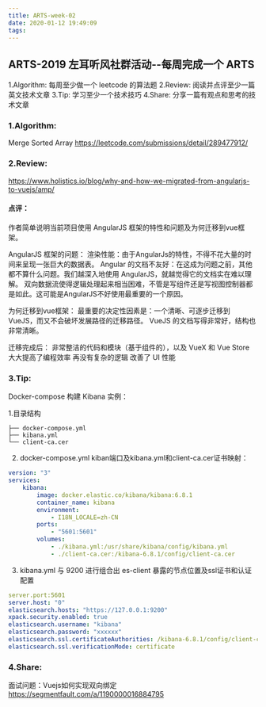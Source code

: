 ```yaml
---
title: ARTS-week-02
date: 2020-01-12 19:49:09
tags:
---
```


## ARTS-2019 左耳听风社群活动--每周完成一个 ARTS
1.Algorithm: 每周至少做一个 leetcode 的算法题
2.Review: 阅读并点评至少一篇英文技术文章
3.Tip: 学习至少一个技术技巧
4.Share: 分享一篇有观点和思考的技术文章

### 1.Algorithm:

Merge Sorted Array https://leetcode.com/submissions/detail/289477912/

### 2.Review:

https://www.holistics.io/blog/why-and-how-we-migrated-from-angularjs-to-vuejs/amp/

#### 点评：

作者简单说明当前项目使用 AngularJS 框架的特性和问题及为何迁移到vue框架。

AngularJS 框架的问题：
渲染性能：由于AngularJs的特性，不得不花大量的时间来呈现一张巨大的数据表。
Angular 的文档不友好：在这成为问题之前，其他都不算什么问题。我们越深入地使用 AngularJS，就越觉得它的文档实在难以理解。
双向数据流使得逻辑处理起来相当困难，不管是写组件还是写视图控制器都是如此。这可能是AngularJS不好使用最重要的一个原因。

为何迁移到vue框架：
最重要的决定性因素是：一个清晰、可逐步迁移到 VueJS，而又不会破坏发展路径的迁移路径。
VueJS 的文档写得非常好，结构也非常清晰。

迁移完成后：
非常整洁的代码和模块（基于组件的），以及 VueX 和 Vue Store 大大提高了编程效率
再没有复杂的逻辑
改善了 UI 性能

### 3.Tip:

Docker-compose 构建 Kibana 实例：

1.目录结构
``` shell
├── docker-compose.yml
├── kibana.yml
└── client-ca.cer
```
2. docker-compose.yml kiban端口及kibana.yml和client-ca.cer证书映射：
``` yml
version: "3"
services:
    kibana:
        image: docker.elastic.co/kibana/kibana:6.8.1
        container_name: kibana
        environment:
            - I18N_LOCALE=zh-CN
        ports:
            - "5601:5601"
        volumes:
            - ./kibana.yml:/usr/share/kibana/config/kibana.yml
            - ./client-ca.cer:/kibana-6.8.1/config/client-ca.cer
```
3. kibana.yml 与 9200 进行组合出 es-client 暴露的节点位置及ssl证书和认证配置
``` yml
server.port:5601
server.host: "0"
elasticsearch.hosts: "https://127.0.0.1:9200"
xpack.security.enabled: true
elasticsearch.username: "kibana"
elasticsearch.password: "xxxxxx"
elasticsearch.ssl.certificateAuthorities: /kibana-6.8.1/config/client-ca.cer
elasticsearch.ssl.verificationMode: certificate
```

### 4.Share:

面试问题：Vuejs如何实现双向绑定
https://segmentfault.com/a/1190000016884795
